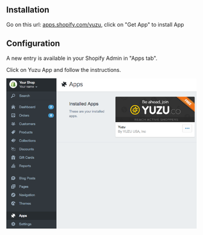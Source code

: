 ## Installation

Go on this url: [apps.shopify.com/yuzu](https://apps.shopify.com/yuzu), click on "Get App" to install App

## Configuration

A new entry is available in your Shopify Admin in "Apps tab".

Click on Yuzu App and follow the instructions.

![Settings](img/shopify-1.png)


